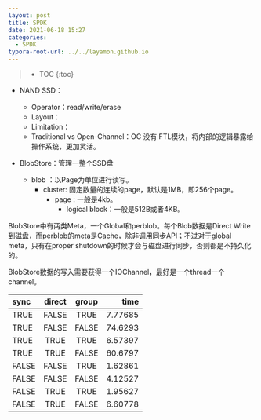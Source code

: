 ```yaml
---
layout: post
title: SPDK
date: 2021-06-18 15:27
categories:
  - SPDK
typora-root-url: ../../layamon.github.io
---
```

> * TOC
{:toc}

- NAND SSD：
  - Operator：read/write/erase
  - Layout：
  - Limitation：
  - Traditional vs Open-Channel：OC 没有 FTL模块，将内部的逻辑暴露给操作系统，更加灵活。

- BlobStore：管理一整个SSD盘
  - blob ：以Page为单位进行读写。
    - cluster: 固定数量的连续的page，默认是1MB，即256个page。
      - page : 一般是4kb。
        - logical block：一般是512B或者4KB。

BlobStore中有两类Meta，一个Global和perblob。每个Blob数据是Direct Write到磁盘，而perblob的meta是Cache，除非调用同步API；不过对于global meta，只有在proper shutdown的时候才会与磁盘进行同步，否则都是不持久化的。

BlobStore数据的写入需要获得一个IOChannel，最好是一个thread一个channel。



| sync  | direct | group |    time |
| :---- | :----: | :---: | ------: |
| TRUE  | FALSE  | TRUE  | 7.77685 |
| TRUE  | FALSE  | FALSE | 74.6293 |
| TRUE  |  TRUE  | TRUE  | 6.57397 |
| TRUE  |  TRUE  | FALSE | 60.6797 |
| FALSE | FALSE  | TRUE  | 1.62861 |
| FALSE | FALSE  | FALSE | 4.12527 |
| FALSE |  TRUE  | TRUE  | 1.95627 |
| FALSE |  TRUE  | FALSE | 6.60778 |
